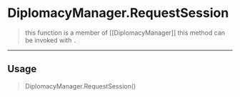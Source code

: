 # DiplomacyManager.RequestSession
> this function is a member of [[DiplomacyManager]]
> this method can be invoked with `.`
-----
## Usage
> DiplomacyManager.RequestSession()
